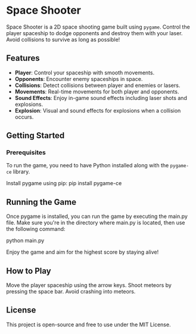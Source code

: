 # Space Shooter

Space Shooter is a 2D space shooting game built using `pygame`. Control the player spaceship to dodge opponents and destroy them with your laser. Avoid collisions to survive as long as possible!

## Features
- **Player**: Control your spaceship with smooth movements.
- **Opponents**: Encounter enemy spaceships in space.
- **Collisions**: Detect collisions between player and enemies or lasers.
- **Movements**: Real-time movements for both player and opponents.
- **Sound Effects**: Enjoy in-game sound effects including laser shots and explosions.
- **Explosion**: Visual and sound effects for explosions when a collision occurs.

## Getting Started

### Prerequisites
To run the game, you need to have Python installed along with the `pygame-ce` library.

Install pygame using pip:
pip install pygame-ce


## Running the Game
Once pygame is installed, you can run the game by executing the main.py file. Make sure you're in the directory where main.py is located, then use the following command:

python main.py

Enjoy the game and aim for the highest score by staying alive!

## How to Play
Move the player spaceship using the arrow keys.
Shoot meteors by pressing the space bar.
Avoid crashing into meteors.

## License
This project is open-source and free to use under the MIT License.